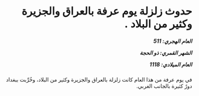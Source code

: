 <h1 dir="rtl">حدوث زلزلة يوم عرفة بالعراق والجزيرة وكثير من البلاد .</h1>

<h5 dir="rtl">العام الهجري:  511

الشهر القمري: ذو الحجة

العام الميلادي: 1118</h5>

<p dir="rtl">في يوم عرفة من هذا العام كانت زلزلة بالعراق والجزيرة وكثير من البلاد، وخُرِّبت ببغداد دورٌ كثيرة بالجانب الغربي.</p></br>
